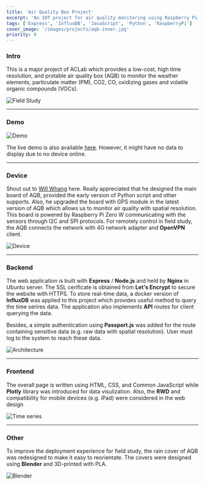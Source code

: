 ```yaml
---
title: 'Air Quality Box Project'
excerpt: 'An IOT project for air quality monitoring using Raspberry Pi.'
tags: ['Express', 'InfluxDB', 'JavaScript', 'Python', 'RaspberryPi']
cover_image: '/images/projects/aqb-inner.jpg'
priority: 0
---
```


### Intro

This is a major project of ACLab which provides a low-cost, high time resolution, and protable air quality box (AQB) to monitor the weather elements, particulate matter (PM), CO2, CO, oxidizing gases and volatile organic compounds (VOCs).

![Field Study](https://i.imgur.com/zn5PZPK.jpg)

---

### Demo

![Demo](https://i.imgur.com/aJTpvnG.gif)

The live demo is also available [here](https://earthcup.as.ntu.edu.tw/history). However, it might have no data to display due to no device online.

---

### Device

Shout out to [Will Whang](https://twitter.com/will_whang) here. Really appreciated that he designed the main board of AQB, provided the early version of Python script and other supports. Also, he upgraded the board with GPS module in the latest version of AQB which allows us to monitor air quality with spatial resolution. This board is powered by Raspberry Pi Zero W communicating with the sensors through I2C and SPI protocols. For remotely control in field study, the AQB connects the network with 4G network adapter and **OpenVPN** client.

![Device](https://i.imgur.com/0fpoHSi.jpg)

---

### Backend

The web application is built with **Express** / **Node.js** and held by **Nginx** in Ubuntu server. The SSL cerificate is obtained from **Let's Encrypt** to secure the website with HTTPS. To store real-time data, a docker version of **InfluxDB** was applied to this project which provides useful method to query the time serires data. The application also implements **API** routes for client querying the data.

Besides, a simple authentication using **Passport.js** was added for the route containing sensitive data (e.g. raw data with spatial resolution). User must log to the system to reach these data.

![Architecture](https://i.imgur.com/sICWUIJ.png)

---

### Frontend

The overall page is written using HTML, CSS, and Common JavaScript while **Plotly** library was introduced for data visulization. Also, the **RWD** and compatibility for mobile devices (e.g. iPad) were considered in the web design

![Time series](https://i.imgur.com/1sXXBA4.png)

---

### Other

To improve the deployment experience for field study, the rain cover of AQB was redesigned to make it easy to reorientate. The covers were designed using **Blender** and 3D-printed with PLA.

![Blender](https://i.imgur.com/BrdB4sH.png)

